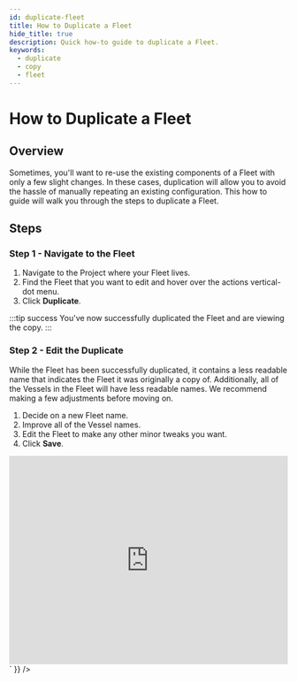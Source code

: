 ```yaml
---
id: duplicate-fleet
title: How to Duplicate a Fleet
hide_title: true
description: Quick how-to guide to duplicate a Fleet.
keywords:
  - duplicate
  - copy
  - fleet
---
```


# How to Duplicate a Fleet

## Overview

Sometimes, you'll want to re-use the existing components of a Fleet with only a few slight changes. In these cases, duplication will allow you to avoid the hassle of manually repeating an existing configuration. This how to guide will walk you through the steps to duplicate a Fleet.

## Steps

### Step 1 - Navigate to the Fleet
1. Navigate to the Project where your Fleet lives.
2. Find the Fleet that you want to edit and hover over the actions vertical-dot menu.
3. Click **Duplicate**. 

:::tip success
You've now successfully duplicated the Fleet and are viewing the copy.
:::

### Step 2 - Edit the Duplicate
While the Fleet has been successfully duplicated, it contains a less readable name that indicates the Fleet it was originally a copy of. Additionally, all of the Vessels in the Fleet will have less readable names. We recommend making a few adjustments before moving on.

1. Decide on a new Fleet name.
2. Improve all of the Vessel names.
3. Edit the Fleet to make any other minor tweaks you want. 
4. Click **Save**.


<div dangerouslySetInnerHTML={{ __html: `<div style="position: relative; padding-bottom: calc(66.66666666666666% + 41px); height: 0;"><iframe src="https://demo.arcade.software/B4rESOVG4wpMiGoWdkOF?embed" frameborder="0" loading="lazy" webkitallowfullscreen mozallowfullscreen allowfullscreen style="position: absolute; top: 0; left: 0; width: 100%; height: 100%;color-scheme: light;" title="How to Duplicate a Fleet"></iframe></div>` }} />
